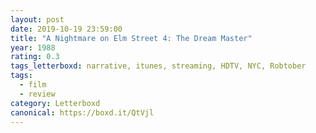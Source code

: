 ```yaml
---
layout: post 
date: 2019-10-19 23:59:00
title: "A Nightmare on Elm Street 4: The Dream Master"
year: 1988
rating: 0.3
tags_letterboxd: narrative, itunes, streaming, HDTV, NYC, Robtober
tags:
  - film
  - review
category: Letterboxd
canonical: https://boxd.it/QtVjl
---
```

